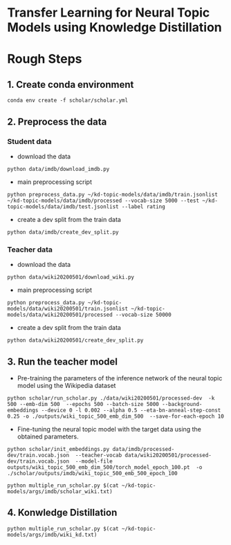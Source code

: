 # Transfer Learning for Neural Topic Models using Knowledge Distillation

# Rough Steps

## 1. Create conda environment
```
conda env create -f scholar/scholar.yml
```
## 2. Preprocess the data

### Student data
- download the data
```
python data/imdb/download_imdb.py
```
- main preprocessing script
```
python preprocess_data.py ~/kd-topic-models/data/imdb/train.jsonlist ~/kd-topic-models/data/imdb/processed --vocab-size 5000 --test ~/kd-topic-models/data/imdb/test.jsonlist --label rating
```
- create a dev split from the train data
```
python data/imdb/create_dev_split.py
```

### Teacher data
- download the data
```
python data/wiki20200501/download_wiki.py
```
- main preprocessing script
```
python preprocess_data.py ~/kd-topic-models/data/wiki20200501/train.jsonlist ~/kd-topic-models/data/wiki20200501/processed --vocab-size 50000
```
- create a dev split from the train data
```
python data/wiki20200501/create_dev_split.py
```

## 3. Run the teacher model
- Pre-training the parameters of the inference network of the neural topic model using the Wikipedia dataset
```
python scholar/run_scholar.py ./data/wiki20200501/processed-dev  -k 500 --emb-dim 500  --epochs 500 --batch-size 5000 --background-embeddings --device 0 -l 0.002 --alpha 0.5 --eta-bn-anneal-step-const 0.25 -o ./outputs/wiki_topic_500_emb_dim_500  --save-for-each-epoch 10 
```

- Fine-tuning the neural topic model with the target data using the obtained parameters.
```
python scholar/init_embeddings.py data/imdb/processed-dev/train.vocab.json  --teacher-vocab data/wiki20200501/processed-dev/train.vocab.json  --model-file outputs/wiki_topic_500_emb_dim_500/torch_model_epoch_100.pt  -o ./scholar/outputs/imdb/wiki_topic_500_emb_500_epoch_100
```
```
python multiple_run_scholar.py $(cat ~/kd-topic-models/args/imdb/scholar_wiki.txt)
```

## 4. Konwledge Distillation 
```
python multiple_run_scholar.py $(cat ~/kd-topic-models/args/imdb/wiki_kd.txt)
```

